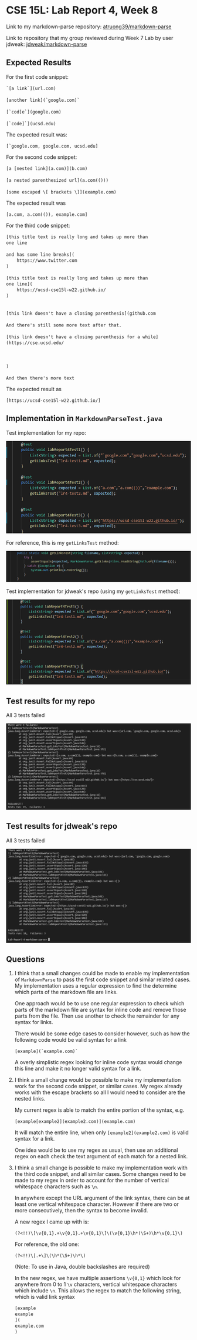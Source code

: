 # CSE 15L: Lab Report 4, Week 8

Link to my markdown-parse repository: [atruong39/markdown-parse](https://github.com/atruong39/markdown-parse)

Link to repository that my group reviewed during Week 7 Lab by user jdweak: [jdweak/markdown-parse](https://github.com/jdweak/markdown-parse)

## Expected Results

For the first code snippet:

```
`[a link`](url.com)

[another link](`google.com)`

[`cod[e`](google.com)

[`code]`](ucsd.edu)
```

The expected result was:

```
[`google.com, google.com, ucsd.edu]
```

For the second code snippet:

```
[a [nested link](a.com)](b.com)

[a nested parenthesized url](a.com(()))

[some escaped \[ brackets \]](example.com)
```

The expected result was

```
[a.com, a.com(()), example.com]
```

For the third code snippet:

```
[this title text is really long and takes up more than 
one line

and has some line breaks](
    https://www.twitter.com
)

[this title text is really long and takes up more than 
one line](
    https://ucsd-cse15l-w22.github.io/
)


[this link doesn't have a closing parenthesis](github.com

And there's still some more text after that.

[this link doesn't have a closing parenthesis for a while](https://cse.ucsd.edu/



)

And then there's more text
```

The expected result as

```
[https://ucsd-cse15l-w22.github.io/]
```

## Implementation in `MarkdownParseTest.java`

Test implementation for my repo:

![1](./1.png)

For reference, this is my `getLinksTest` method:

![2](./2.png)

Test implementation for jdweak's repo (using my `getLinksTest` method):

![3](./3.png)

## Test results for my repo

All 3 tests failed 

![4](./4.PNG)

## Test results for jdweak's repo 

All 3 tests failed

![5](./5.PNG)

## Questions

1. I think that a small changes could be made to enable my implementation of `MarkdownParse` to pass the first code snippet and similar related cases. My implementation uses a regular expression to find the determine which parts of the markdown file are links. 

    One approach would be to use one regular expression to check which parts of the markdown file are syntax for inline code and remove those parts from the file. Then use another to check the remainder for any syntax for links. 

    There would be some edge cases to consider however, such as how the following code would be valid syntax for a link

    ```
    [example](`example.com)`
    ```

    A overly simplistic regex looking for inline code syntax would change this line and make it no longer valid syntax for a link.

2. I think a small change would be possible to make my implementation work for the second code snippet, or similar cases. My regex already works with the escape brackets so all I would need to consider are the nested links. 

    My current regex is able to match the entire portion of the syntax, e.g.

    ```
    [example[example2](example2.com)](example.com)
    ```
    
    It will match the entire line, when only `[example2](example2.com)` is valid syntax for a link. 

    One idea would be to use my regex as usual, then use an additional regex on each check the text argument of each match for a nested link. 

3. I think a small change is possible to make my implementation work with the third code snippet, and all similar cases. Some changes need to be made to my regex in order to account for the number of vertical whitespace characters such as `\n`. 

    In anywhere except the URL argument of the link syntax, there can be at least one vertical whitespace character. However if there are two or more consecutively, then the syntax to become invalid. 

    A new regex I came up with is:

    ```
    (?<!!)\[\v{0,1}.+\v{0,1}.+\v{0,1}\]\(\v{0,1}\h*(\S+)\h*\v{0,1}\)
    ```

    For reference, the old one:

    ```
    (?<!!)\[.+\]\(\h*(\S+)\h*\)
    ```

    (Note: To use in Java, double backslashes are required)

    In the new regex, we have multiple assertions `\v{0,1}` which look for anywhere from 0 to 1 `\v` characters, vertical whitespace characters which include `\n`. This allows the regex to match the following string, which is valid link syntax

    ```
    [example
    example
    ](
    example.com
    )
    ```